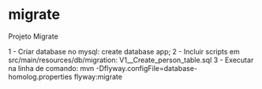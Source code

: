 # migrate
Projeto Migrate

1 - Criar database no mysql: create database app;
2 - Incluir scripts em src/main/resources/db/migration: V1__Create_person_table.sql
3 - Executar na linha de comando: mvn -Dflyway.configFile=database-homolog.properties flyway:migrate
